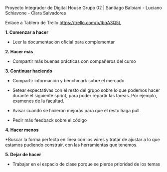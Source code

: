 Proyecto Integrador de Digital House
Grupo 02 | Santiago Balbiani - Luciano Schiavone - Clara Salvadores

Enlace a Tablero de Trello https://trello.com/b/lbqA3Q5L

__1. Comenzar a hacer__

* Leer la documentación oficial para complementar

__2. Hacer más__

* Compartir más buenas prácticas con compañeros del curso

__3. Continuar haciendo__

* Compartir información y benchmark sobre el mercado

* Setear expectativas con el resto del grupo sobre lo que podemos hacer durante el siguiente sprint, para poder repartir las tareas.
Por ejemplo, examenes de la facultad. 

* Avisar cuando se hicieron mejoras para que el resto haga pull.

* Pedir más feedback sobre el código

__4. Hacer menos__

*Buscar la forma perfecta en línea con los wires y tratar de ajustar a lo que estamos pudiendo construir, con las herramientas que tenemos.

__5. Dejar de hacer__

* Trabajar en el espacio de clase porque se pierde prioridad de los temas
